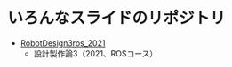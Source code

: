 # いろんなスライドのリポジトリ

* [RobotDesign3ros_2021](https://github.com/ryuichiueda/my_slides/blob/master/robotdesign3_2021/README.md)
  * 設計製作論3（2021、ROSコース）
